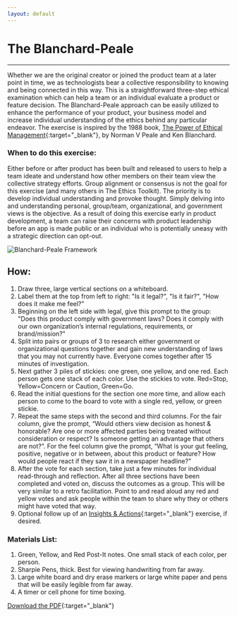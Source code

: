 ```yaml
---
layout: default
---
```


# The Blanchard-Peale

* * *

Whether we are the original creator or joined the product team at a later point in time, we as technologists bear a collective responsibility to knowing and being connected in this way. This is a straightforward three-step ethical examination which can help a team or an individual evaluate a product or feature decision. The Blanchard-Peale approach can be easily utilized to enhance the performance of your product, your business model and increase individual understanding of the ethics behind any particular endeavor. The exercise is inspired by the 1988 book, [The Power of Ethical Management](https://www.amazon.com/Power-Ethical-Management-Norman-Peale/dp/0688070620){:target="_blank"}, by Norman V Peale and Ken Blanchard.

### When to do this exercise: 

Either before or after product has been built and released to users to help a team ideate and understand how other members on their team view the collective strategy efforts. Group alignment or consensus is not the goal for this exercise (and many others in The Ethics Toolkit). The priority is to develop individual understanding and provoke thought. Simply delving into and understanding personal, group/team, organizational, and government views is the objective. As a result of doing this exercise early in product development, a team can raise their concerns with product leadership before an app is made public or an individual who is potentially uneasy with a strategic direction can opt-out.

![Blanchard-Peale Framework](https://mkdale.github.com/ethics-frameworks/assets/img/Blanchard-Peale.jpg "blanchard peale visual, see how section")

## How:

1. Draw three, large vertical sections on a whiteboard.
2. Label them at the top from left to right: "Is it legal?", "Is it fair?", "How does it make me feel?"
3. Beginning on the left side with legal, give this prompt to the group: "Does this product comply with government laws? Does it comply with our own organization’s internal regulations, requirements, or brand/mission?"
4. Split into pairs or groups of 3 to research either government or organizational questions together and gain new understanding of laws that you may not currently have. Everyone comes together after 15 minutes of investigation.
5. Next gather 3 piles of stickies: one green, one yellow, and one red. Each person gets one stack of each color. Use the stickies to vote. Red=Stop, Yellow=Concern or Caution, Green=Go.
6. Read the initial questions for the section one more time, and allow each person to come to the board to vote with a single red, yellow, or green stickie.
7. Repeat the same steps with the second and third columns. For the fair column, give the prompt, “Would others view decision as honest & honorable? Are one or more affected parties being treated without consideration or respect? Is someone getting an advantage that others are not?”. For the feel column give the prompt, “What is your gut feeling, positive, negative or in between, about this product or feature? How would people react if they saw it in a newspaper headline?”
8. After the vote for each section, take just a few minutes for individual read-through and reflection. After all three sections have been completed and voted on, discuss the outcomes as a group. This will be very similar to a retro facilitation. Point to and read aloud any red and yellow votes and ask people within the team to share why they or others might have voted that way. 
9. Optional follow up of an 
[Insights & Actions](http://www.designkit.org/methods/62){:target="_blank"} exercise, if desired.

### Materials List:
1. Green, Yellow, and Red Post-It notes. One small stack of each color, per person.
2. Sharpie Pens, thick. Best for viewing handwriting from far away.
3. Large white board and dry erase markers or large white paper and pens that will be easily legible from far away.
4. A timer or cell phone for time boxing.

[Download the PDF](https://mkdale.github.com/ethics-frameworks/assets/pdfs/Blanchard-Peale.pdf "blanchard peale download pdf"){:target="_blank"}